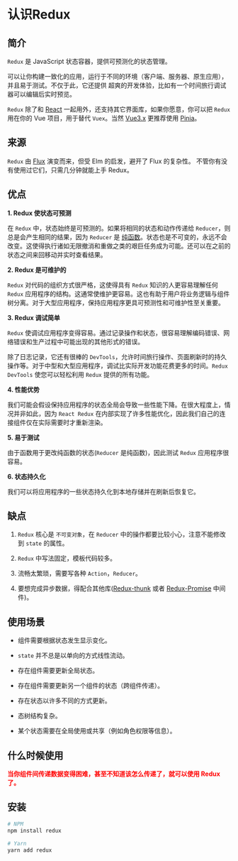 # 认识Redux

## 简介

`Redux` 是 JavaScript 状态容器，提供可预测化的状态管理。 

可以让你构建一致化的应用，运行于不同的环境（客户端、服务器、原生应用），并且易于测试。不仅于此，它还提供 超爽的开发体验，比如有一个时间旅行调试器可以编辑后实时预览。

`Redux` 除了和 [React](/doc/document/react/) 一起用外，还支持其它界面库，如果你愿意，你可以把 `Redux` 用在你的 Vue 项目，用于替代 `Vuex`。当然 [Vue3.x](/doc/document/vue3/) 更推荐使用 [Pinia](/doc/document/pinia/)。

## 来源

`Redux` 由 [Flux](http://facebook.github.io/flux/) 演变而来，但受 Elm 的启发，避开了 Flux 的复杂性。 不管你有没有使用过它们，只需几分钟就能上手 Redux。

## 优点

**1. Redux 使状态可预测**

在 `Redux` 中，状态始终是可预测的。如果将相同的状态和动作传递给 `Reducer`，则总是会产生相同的结果，因为 `Reducer` 是 [纯函数](/doc/document/redux/核心概念.html#纯函数)。状态也是不可变的，永远不会改变。这使得执行诸如无限撤消和重做之类的艰巨任务成为可能。还可以在之前的状态之间来回移动并实时查看结果。

**2. Redux 是可维护的**

`Redux` 对代码的组织方式很严格，这使得具有 `Redux` 知识的人更容易理解任何 `Redux` 应用程序的结构。这通常使维护更容易。这也有助于用户将业务逻辑与组件树分离。对于大型应用程序，保持应用程序更具可预测性和可维护性至关重要。

**3. Redux 调试简单**

`Redux` 使调试应用程序变得容易。通过记录操作和状态，很容易理解编码错误、网络错误和生产过程中可能出现的其他形式的错误。

除了日志记录，它还有很棒的 `DevTools`，允许时间旅行操作、页面刷新时的持久操作等。对于中型和大型应用程序，调试比实际开发功能花费更多的时间。`Redux DevTools` 使您可以轻松利用 `Redux` 提供的所有功能。

**4. 性能优势**

我们可能会假设保持应用程序的状态全局会导致一些性能下降。在很大程度上，情况并非如此，因为 `React Redux` 在内部实现了许多性能优化，因此我们自己的连接组件仅在实际需要时才重新渲染。

**5. 易于测试**

由于函数用于更改纯函数的状态(`Reducer` 是纯函数)，因此测试 `Redux` 应用程序很容易。


**6. 状态持久化**

我们可以将应用程序的一些状态持久化到本地存储并在刷新后恢复它。

## 缺点

1. `Redux` 核心是 `不可变对象`，在 `Reducer` 中的操作都要比较小心，注意不能修改到 `state` 的属性。

2. `Redux` 中写法固定，模板代码较多。

3. 流畅太繁琐，需要写各种 `Action`，`Reducer`。

4. 要想完成异步数据，得配合其他库([Redux-thunk](https://www.npmjs.com/package/redux-thunk) 或者 [Redux-Promise](https://www.npmjs.com/package/redux-promise) 中间件)。

## 使用场景

- 组件需要根据状态发生显示变化。

- `state` 并不总是以单向的方式线性流动。

- 存在组件需要更新全局状态。

- 存在组件需要更新另一个组件的状态（跨组件传递）。

- 存在状态以许多不同的方式更新。

- 态树结构复杂。

- 某个状态需要在全局使用或共享（例如角色权限等信息）。

## 什么时候使用

**<font v-pre color='red'>当你组件间传递数据变得困难，甚至不知道该怎么传递了，就可以使用 Redux 了。</font>**


## 安装

```sh
# NPM
npm install redux

# Yarn
yarn add redux
```